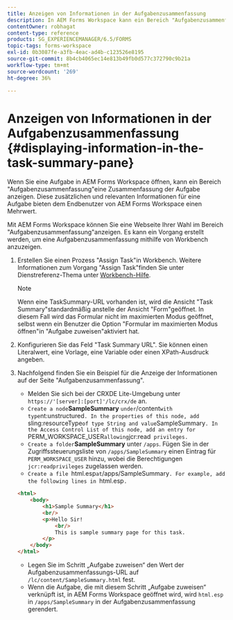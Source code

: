 ```yaml
---
title: Anzeigen von Informationen in der Aufgabenzusammenfassung
description: In AEM Forms Workspace kann ein Bereich "Aufgabenzusammenfassung"konfiguriert werden, um die Aufgabe zusammenzufassen oder eine beliebige andere Webseite anzuzeigen.
contentOwner: robhagat
content-type: reference
products: SG_EXPERIENCEMANAGER/6.5/FORMS
topic-tags: forms-workspace
exl-id: 0b3087fe-a3fb-4eac-ad4b-c123526e8195
source-git-commit: 8b4cb4065ec14e813b49fb0d577c372790c9b21a
workflow-type: tm+mt
source-wordcount: '269'
ht-degree: 36%

---
```


# Anzeigen von Informationen in der Aufgabenzusammenfassung {#displaying-information-in-the-task-summary-pane}

Wenn Sie eine Aufgabe in AEM Forms Workspace öffnen, kann ein Bereich &quot;Aufgabenzusammenfassung&quot;eine Zusammenfassung der Aufgabe anzeigen. Diese zusätzlichen und relevanten Informationen für eine Aufgabe bieten dem Endbenutzer von AEM Forms Workspace einen Mehrwert.

Mit AEM Forms Workspace können Sie eine Webseite Ihrer Wahl im Bereich &quot;Aufgabenzusammenfassung&quot;anzeigen. Es kann ein Vorgang erstellt werden, um eine Aufgabenzusammenfassung mithilfe von Workbench anzuzeigen.

1. Erstellen Sie einen Prozess &quot;Assign Task&quot;in Workbench. Weitere Informationen zum Vorgang &quot;Assign Task&quot;finden Sie unter Dienstreferenz-Thema unter [Workbench-Hilfe](https://help.adobe.com/de_DE/AEMForms/6.1/WorkbenchHelp/).

   >[!NOTE]
   >
   >Wenn eine TaskSummary-URL vorhanden ist, wird die Ansicht &quot;Task Summary&quot;standardmäßig anstelle der Ansicht &quot;Form&quot;geöffnet. In diesem Fall wird das Formular nicht im maximierten Modus geöffnet, selbst wenn ein Benutzer die Option &quot;Formular im maximierten Modus öffnen&quot;in &quot;Aufgabe zuweisen&quot;aktiviert hat.

1. Konfigurieren Sie das Feld &quot;Task Summary URL&quot;. Sie können einen Literalwert, eine Vorlage, eine Variable oder einen XPath-Ausdruck angeben.
1. Nachfolgend finden Sie ein Beispiel für die Anzeige der Informationen auf der Seite &quot;Aufgabenzusammenfassung&quot;.

   * Melden Sie sich bei der CRXDE Lite-Umgebung unter `https://'[server]:[port]'/lc/crx/de` an.
   * `Create a node`**SampleSummary** ` under `/content` with type `nt:unstructured`. In the properties of this node, add `sling:resourceType` of type String and value `SampleSummary`. In the Access Control List of this node, add an entry for `PERM_WORKSPACE_USER` allowing `jcr:read` privileges.`
   * `Create a folder`**SampleSummary** unter `/apps`. Fügen Sie in der Zugriffssteuerungsliste von `/apps/SampleSummary` einen Eintrag für `PERM_WORKSPACE_USER` hinzu, wobei die Berechtigungen `jcr:readprivileges` zugelassen werden.
   * `Create a file `html.esp` at `/apps/SampleSummary`. For example, add the following lines in `html.esp`.`

   ```html
   <html>
       <body>
           <h1>Sample Summary</h1>
           <br/>
           <p>Hello Sir!
               <br/>
               This is sample summary page for this task.
           </p>
       </body>
   </html>
   ```

   * Legen Sie im Schritt „Aufgabe zuweisen“ den Wert der Aufgabenzusammenfassungs-URL auf `/lc/content/SampleSummary.html` fest.
   * Wenn die Aufgabe, die mit diesem Schritt „Aufgabe zuweisen“ verknüpft ist, in AEM Forms Workspace geöffnet wird, wird `html.esp` in `/apps/SampleSummary` in der Aufgabenzusammenfassung gerendert.
